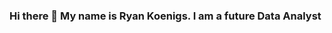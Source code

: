 
### Hi there 👋 My name is Ryan Koenigs. I am a future Data Analyst

<!--
**SringayKeno/SringayKeno** is a ✨ _special_ ✨ repository because its `README.md` (this file) appears on your GitHub profile.

https://img.shields.io/badge/Tableau-E97627?style=for-the-badge&logo=Tableau&logoColor=white
https://img.shields.io/badge/MySQL-005C84?style=for-the-badge&logo=mysql&logoColor=white
https://img.shields.io/badge/SQLite-07405E?style=for-the-badge&logo=sqlite&logoColor=white
https://img.shields.io/badge/JavaScript-323330?style=for-the-badge&logo=javascript&logoColor=F7DF1E
https://img.shields.io/badge/json-5E5C5C?style=for-the-badge&logo=json&logoColor=white
https://img.shields.io/badge/Keras-D00000?style=for-the-badge&logo=Keras&logoColor=white
https://img.shields.io/badge/Pandas-2C2D72?style=for-the-badge&logo=pandas&logoColor=white
https://img.shields.io/badge/Numpy-777BB4?style=for-the-badge&logo=numpy&logoColor=white
https://img.shields.io/badge/Plotly-239120?style=for-the-badge&logo=plotly&logoColor=white
https://img.shields.io/badge/Python-FFD43B?style=for-the-badge&logo=python&logoColor=blue

 🏘️ I’m currently working on a machine learning project to predict housing values in Sacramento Couny California
- 💪 I’m currently learning javascript and SARMIMA algorithm
- 👯 I’m looking to collaborate on data projects
- 📫 How to reach me: [LinkedIN](https://www.linkedin.com/in/ryan-koenigs/)
- ⚡ Fun fact: Like Sesame Street's Count von Count, I too love to count things! Ah ah ah! ⚡⛈️ ⚡
-->
